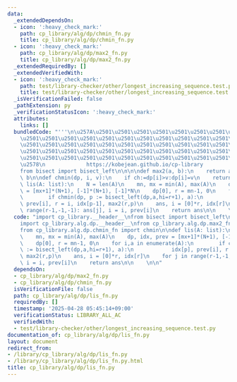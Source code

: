 ```yaml
---
data:
  _extendedDependsOn:
  - icon: ':heavy_check_mark:'
    path: cp_library/alg/dp/chmin_fn.py
    title: cp_library/alg/dp/chmin_fn.py
  - icon: ':heavy_check_mark:'
    path: cp_library/alg/dp/max2_fn.py
    title: cp_library/alg/dp/max2_fn.py
  _extendedRequiredBy: []
  _extendedVerifiedWith:
  - icon: ':heavy_check_mark:'
    path: test/library-checker/other/longest_increasing_sequence.test.py
    title: test/library-checker/other/longest_increasing_sequence.test.py
  _isVerificationFailed: false
  _pathExtension: py
  _verificationStatusIcon: ':heavy_check_mark:'
  attributes:
    links: []
  bundledCode: "'''\n\u257A\u2501\u2501\u2501\u2501\u2501\u2501\u2501\u2501\u2501\u2501\
    \u2501\u2501\u2501\u2501\u2501\u2501\u2501\u2501\u2501\u2501\u2501\u2501\u2501\
    \u2501\u2501\u2501\u2501\u2501\u2501\u2501\u2501\u2501\u2501\u2501\u2501\u2501\
    \u2501\u2501\u2501\u2501\u2501\u2501\u2501\u2501\u2501\u2501\u2501\u2501\u2501\
    \u2501\u2501\u2501\u2501\u2501\u2501\u2501\u2501\u2501\u2501\u2501\u2501\u2501\
    \u2578\n             https://kobejean.github.io/cp-library               \n'''\n\
    from bisect import bisect_left\n\n\n\ndef max2(a, b):\n    return a if a > b else\
    \ b\n\ndef chmin(dp, i, v):\n    if ch:=dp[i]>v:dp[i]=v\n    return ch\n\ndef\
    \ lis(A: list):\n    N = len(A)\n    mn, mx = min(A), max(A)\n    dp, idx, prev\
    \ = [mx+1]*(N+1), [-1]*(N+1), [-1]*N\n    dp[0], r = mn-1, 0\n    for i,a in enumerate(A):\n\
    \        if chmin(dp, p := bisect_left(dp,a,hi=r+1), a):\n            idx[p],\
    \ prev[i], r = i, idx[p-1], max2(r,p)\n    ans, i = [0]*r, idx[r]\n    for j in\
    \ range(r-1,-1,-1): ans[j], i = i, prev[i]\n    return ans\n\n    \n\n"
  code: "import cp_library.__header__\nfrom bisect import bisect_left\nimport cp_library.alg.__header__\n\
    import cp_library.alg.dp.__header__\nfrom cp_library.alg.dp.max2_fn import max2\n\
    from cp_library.alg.dp.chmin_fn import chmin\n\ndef lis(A: list):\n    N = len(A)\n\
    \    mn, mx = min(A), max(A)\n    dp, idx, prev = [mx+1]*(N+1), [-1]*(N+1), [-1]*N\n\
    \    dp[0], r = mn-1, 0\n    for i,a in enumerate(A):\n        if chmin(dp, p\
    \ := bisect_left(dp,a,hi=r+1), a):\n            idx[p], prev[i], r = i, idx[p-1],\
    \ max2(r,p)\n    ans, i = [0]*r, idx[r]\n    for j in range(r-1,-1,-1): ans[j],\
    \ i = i, prev[i]\n    return ans\n\n    \n\n"
  dependsOn:
  - cp_library/alg/dp/max2_fn.py
  - cp_library/alg/dp/chmin_fn.py
  isVerificationFile: false
  path: cp_library/alg/dp/lis_fn.py
  requiredBy: []
  timestamp: '2025-04-28 05:45:14+09:00'
  verificationStatus: LIBRARY_ALL_AC
  verifiedWith:
  - test/library-checker/other/longest_increasing_sequence.test.py
documentation_of: cp_library/alg/dp/lis_fn.py
layout: document
redirect_from:
- /library/cp_library/alg/dp/lis_fn.py
- /library/cp_library/alg/dp/lis_fn.py.html
title: cp_library/alg/dp/lis_fn.py
---
```

